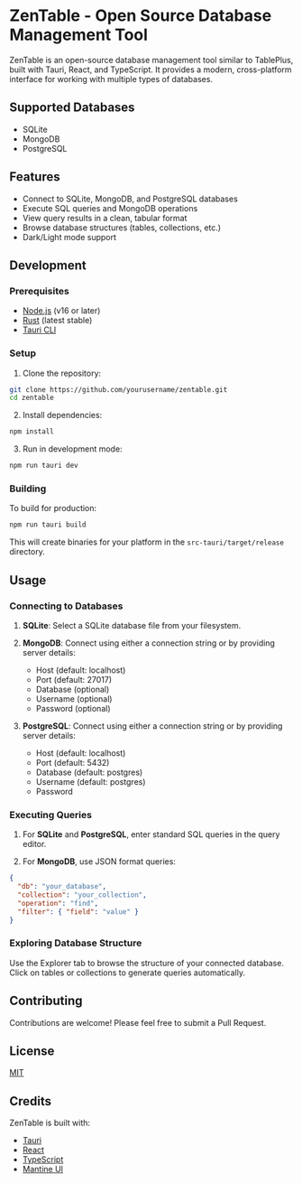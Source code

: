 # ZenTable - Open Source Database Management Tool

ZenTable is an open-source database management tool similar to TablePlus, built with Tauri, React, and TypeScript. It provides a modern, cross-platform interface for working with multiple types of databases.

## Supported Databases

- SQLite
- MongoDB
- PostgreSQL

## Features

- Connect to SQLite, MongoDB, and PostgreSQL databases
- Execute SQL queries and MongoDB operations
- View query results in a clean, tabular format
- Browse database structures (tables, collections, etc.)
- Dark/Light mode support

## Development

### Prerequisites

- [Node.js](https://nodejs.org/) (v16 or later)
- [Rust](https://www.rust-lang.org/) (latest stable)
- [Tauri CLI](https://tauri.app/v1/api/cli/)

### Setup

1. Clone the repository:
```bash
git clone https://github.com/yourusername/zentable.git
cd zentable
```

2. Install dependencies:
```bash
npm install
```

3. Run in development mode:
```bash
npm run tauri dev
```

### Building

To build for production:

```bash
npm run tauri build
```

This will create binaries for your platform in the `src-tauri/target/release` directory.

## Usage

### Connecting to Databases

1. **SQLite**: Select a SQLite database file from your filesystem.

2. **MongoDB**: Connect using either a connection string or by providing server details:
   - Host (default: localhost)
   - Port (default: 27017)
   - Database (optional)
   - Username (optional)
   - Password (optional)

3. **PostgreSQL**: Connect using either a connection string or by providing server details:
   - Host (default: localhost)
   - Port (default: 5432)
   - Database (default: postgres)
   - Username (default: postgres)
   - Password

### Executing Queries

1. For **SQLite** and **PostgreSQL**, enter standard SQL queries in the query editor.

2. For **MongoDB**, use JSON format queries:
```json
{
  "db": "your_database",
  "collection": "your_collection",
  "operation": "find",
  "filter": { "field": "value" }
}
```

### Exploring Database Structure

Use the Explorer tab to browse the structure of your connected database. Click on tables or collections to generate queries automatically.

## Contributing

Contributions are welcome! Please feel free to submit a Pull Request.

## License

[MIT](LICENSE)

## Credits

ZenTable is built with:
- [Tauri](https://tauri.app/)
- [React](https://reactjs.org/)
- [TypeScript](https://www.typescriptlang.org/)
- [Mantine UI](https://mantine.dev/)